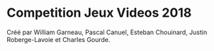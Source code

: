 # Competition Jeux Videos 2018


Créé par William Garneau, Pascal Canuel, Esteban Chouinard, Justin Roberge-Lavoie et Charles Gourde.
